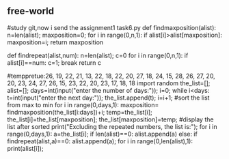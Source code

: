 ## free-world
#study git,now i send the assignment1 task6.py 
def findmaxposition(alist):
    n=len(alist);
    maxposition=0;
    for i in range(0,n,1):
        if alist[i]>alist[maxposition]:
            maxposition=i;
    return maxposition

def findrepeat(alist,num):
    n=len(alist);
    c=0
    for i in range(0,n,1):
        if alist[i]==num:
            c=1;
            break
    return   c  
        






#temppretue:26, 19, 22, 21, 13, 22, 18, 22, 20, 27, 18, 24, 15, 28, 26, 27, 20, 20, 23, 24, 27, 26, 15, 23, 22, 20, 23, 17, 18, 18
import random
the_list=[];
alist=[];
days=int(input("enter the number of days:"));
i=0; 
while i<days:
    t=int(input("enter the next day:"));
    the_list.append(t);
    i=i+1;
#sort the list from max to min
for i in range(0,days,1):
    maxposition= findmaxposition(the_list[i:days])+i;
    temp=the_list[i];
    the_list[i]=the_list[maxposition];
    the_list[maxposition]=temp;
#display the list after sorted
print("Excluding the repeated numbers, the list is:");
for i in range(0,days,1):
    a=the_list[i];
    if len(alist)==0:
        alist.append(a)
    else:
        if findrepeat(alist,a)==0:
            alist.append(a);
for i in range(0,len(alist),1):
    print(alist[i]);
